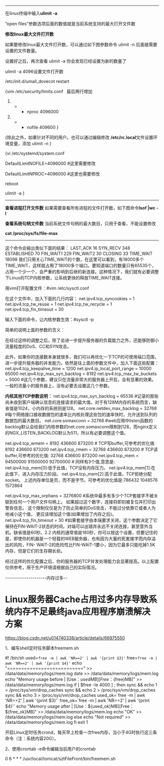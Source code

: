-----------------------------------------------------------------------------------------------

在linux终端中输入**ulimit -a**

“open files”参数选项后面的数值就是当前系统支持的最大打开文件数

**修改linux最大文件打开数**

如果要修改linux最大文件打开数，可以通过如下图参数命令 ulimit -n 后面接需要设置的文件数量。

设置好之后，再次查看 ulimit -a 你会发现已经设置为新的数量了

ulimit -a 4096设置文件打开数

/etc/init.d/umail_dovecot restart

{vim /etc/security/limits.conf   最后两行增加

1. - - nproc           4096000  
2. - - nofile          409600  }

{除此之外，如果针对不同的用户。也可以通过编辑修改 **/etc/rc.local**文件设置环境变量，添加 ulimit -n }

{vi /etc/systemd/system.conf 

DefaultLimitNOFILE=4096000      #这里需要修改 

DefaultLimitNPROC=4096000   #这里也需要修改 

reboot

ulimit -a  }

------

**查看进程打开文件数** 如果需要查看所有进程的文件打开数，如下图命令**lsof |wc -l** 

**查看系统句柄文件数** 当前系统文件句柄的最大数目，只用于查看，不能设置修改

**cat /proc/sys/fs/file-max**

--------------------------------------------------------------------------------------------------------------



这个命令会输出类似下面的结果：
LAST_ACK 16
SYN_RECV 348
ESTABLISHED 70
FIN_WAIT1 229
FIN_WAIT2 30
CLOSING 33
TIME_WAIT 18098
我们只用关心TIME_WAIT的个数，在这里可以看到，有18000多个TIME_WAIT，这样就占用了18000多个端口。要知道端口的数量只有65535个，占用一个少一个，会严重的影响到后继的新连接。这种情况下，我们就有必要调整下Linux的TCP内核参数，让系统更快的释放TIME_WAIT连接。

用vim打开配置文件：#vim /etc/sysctl.conf

在这个文件中，加入下面的几行内容：
net.ipv4.tcp_syncookies = 1
net.ipv4.tcp_tw_reuse = 1
net.ipv4.tcp_tw_recycle = 1
net.ipv4.tcp_fin_timeout = 30

输入下面的命令，让内核参数生效：#sysctl -p

简单的说明上面的参数的含义：

在经过这样的调整之后，除了会进一步提升服务器的负载能力之外，还能够防御小流量程度的DoS、CC和SYN攻击。

此外，如果你的连接数本身就很多，我们可以再优化一下TCP的可使用端口范围，进一步提升服务器的并发能力。依然是往上面的参数文件中，加入下面这些配置：
net.ipv4.tcp_keepalive_time = 1200
net.ipv4.ip_local_port_range = 10000 65000
net.ipv4.tcp_max_syn_backlog = 8192
net.ipv4.tcp_max_tw_buckets = 5000
\#这几个参数，建议只在流量非常大的服务器上开启，会有显著的效果。一般的流量小的服务器上，没有必要去设置这几个参数。

**内核其他TCP参数说明：**
net.ipv4.tcp_max_syn_backlog = 65536
\#记录的那些尚未收到客户端确认信息的连接请求的最大值。对于有128M内存的系统而言，缺省值是1024，小内存的系统则是128。
net.core.netdev_max_backlog = 32768
\#每个网络接口接收数据包的速率比内核处理这些包的速率快时，允许送到队列的数据包的最大数目。
net.core.somaxconn = 32768
\#web应用中listen函数的backlog默认会给我们内核参数的net.core.somaxconn限制到128，而nginx定义的NGX_LISTEN_BACKLOG默认为511，所以有必要调整这个值。

net.ipv4.tcp_wmem = 8192 436600 873200
\# TCP写buffer,可参考的优化值: 8192 436600 873200
net.ipv4.tcp_rmem  = 32768 436600 873200
\# TCP读buffer,可参考的优化值: 32768 436600 873200
net.ipv4.tcp_mem = 94500000 91500000 92700000
\# 同样有3个值,意思是:
net.ipv4.tcp_mem[0]:低于此值，TCP没有内存压力。
net.ipv4.tcp_mem[1]:在此值下，进入内存压力阶段。
net.ipv4.tcp_mem[2]:高于此值，TCP拒绝分配socket。
上述内存单位是页，而不是字节。可参考的优化值是:786432 1048576 1572864

net.ipv4.tcp_max_orphans = 3276800
\#系统中最多有多少个TCP套接字不被关联到任何一个用户文件句柄上。
如果超过这个数字，连接将即刻被复位并打印出警告信息。
这个限制仅仅是为了防止简单的DoS攻击，不能过分依靠它或者人为地减小这个值，
更应该增加这个值(如果增加了内存之后)。
net.ipv4.tcp_fin_timeout = 30
\#如果套接字由本端要求关闭，这个参数决定了它保持在FIN-WAIT-2状态的时间。对端可以出错并永远不关闭连接，甚至意外当机。缺省值是60秒。2.2 内核的通常值是180秒，你可以按这个设置，但要记住的是，即使你的机器是一个轻载的WEB服务器，也有因为大量的死套接字而内存溢出的风险，FIN- WAIT-2的危险性比FIN-WAIT-1要小，因为它最多只能吃掉1.5K内存，但是它们的生存期长些。

经过这样的优化配置之后，你的服务器的TCP并发处理能力会显著提高。以上配置仅供参考，用于生产环境请根据自己的实际情况。

---------------------内存过多--

# Linux服务器Cache占用过多内存导致系统内存不足最终java应用程序崩溃解决方案

https://blog.csdn.net/u014740338/article/details/66975550

1、编写shell定时任务脚本freemem.sh

#! /bin/sh
used=`free -m | awk 'NR==2' | awk '{print $3}'`
free=`free -m | awk 'NR==2' | awk '{print $4}'`
echo "===========================" >> /data/data/memory/logs/mem.log
date >> /data/data/memory/logs/mem.log
echo "Memory usage before | [Use：${used}MB][Free：${free}MB]" >> /data/data/memory/logs/mem.log
if [ $free -le 4000 ] ; then
                sync && echo 1 > /proc/sys/vm/drop_caches
                sync && echo 2 > /proc/sys/vm/drop_caches
                sync && echo 3 > /proc/sys/vm/drop_caches
				used_ok=`free -m | awk 'NR==2' | awk '{print $3}'`
				free_ok=`free -m | awk 'NR==2' | awk '{print $4}'`
				echo "Memory usage after | [Use：${used_ok}MB][Free：${free_ok}MB]" >> /data/data/memory/logs/mem.log
                echo "OK" >> /data/data/memory/logs/mem.log
else
                echo "Not required" >> /data/data/memory/logs/mem.log
fi
exit 1

开启Linux定时任务crond，每天早上检查一次free内存，当小于4G时执行这三条命令（注：系统内容20G）。

2、使用crontab -e命令编辑当前用户的crontab

0 6 * * * /usr/local/tomcat/sztFileFront/bin/freemem.sh